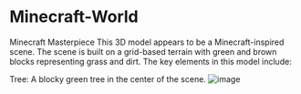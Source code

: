 # Minecraft-World
Minecraft Masterpiece
This 3D model appears to be a Minecraft-inspired scene. The scene is built on a grid-based terrain with green and brown blocks representing grass and dirt. The key elements in this model include:

Tree: A blocky green tree in the center of the scene.
![image](https://github.com/user-attachments/assets/813983c2-be3b-4150-bde9-bdf5a897e2de)
